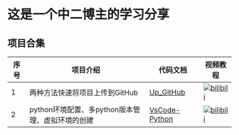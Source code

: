 # 这是一个中二博主的学习分享

##  项目合集

| 序号 | 项目介绍 | 代码文档  | 视频教程 |
|------|---------|--------- |----------|
| 1 | 两种方法快速将项目上传到GitHub | [Up_GitHub](Up_GitHub/README.md) | [![bilibili](https://img.shields.io/badge/dynamic/json?label=views&style=social&logo=bilibili&query=data.stat.view&url=https%3A%2F%2Fapi.bilibili.com%2Fx%2Fweb-interface%2Fview%3Fbvid%3DBV1Hq7zzGEPt)](https://www.bilibili.com/video/BV1Hq7zzGEPt/?spm_id_from=333.1387.homepage.video_card.click&vd_source=12099d09fddf896d1fc41903a69054da)  |
| 2 | python环境配置、多python版本管理、虚拟环境的创建 | [VsCode-Python](VsCode-Python/README.md) | [![bilibili](https://img.shields.io/badge/dynamic/json?label=views&style=social&logo=bilibili&query=data.stat.view&url=https%3A%2F%2Fapi.bilibili.com%2Fx%2Fweb-interface%2Fview%3Fbvid%3DBV17P7DzeEmm)](https://www.bilibili.com/video/BV17P7DzeEmm/?vd_source=12099d09fddf896d1fc41903a69054da)  |




